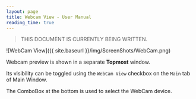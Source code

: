 ```yaml
---
layout: page
title: Webcam View - User Manual
reading_time: true
---
```


> THIS DOCUMENT IS CURRENTLY BEING WRITTEN.

![WebCam View]({{ site.baseurl }}/img/ScreenShots/WebCam.png)

Webcam preview is shown in a separate **Topmost** window.

Its visibility can be toggled using the `WebCam View` checkbox on the `Main` tab of Main Window.

The ComboBox at the bottom is used to select the WebCam device.